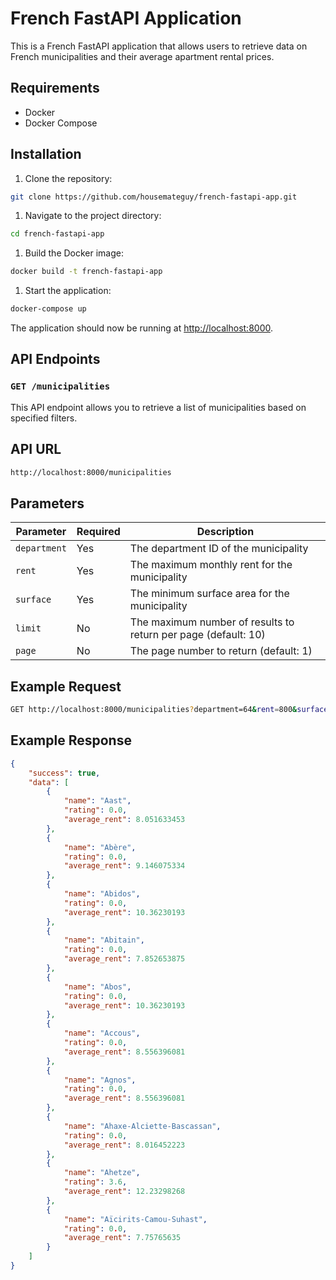 French FastAPI Application
==========================

This is a French FastAPI application that allows users to retrieve data on French municipalities and their average apartment rental prices.

Requirements
------------

-   Docker
-   Docker Compose

Installation
------------

1.  Clone the repository:


```bash
git clone https://github.com/housemateguy/french-fastapi-app.git
```

1.  Navigate to the project directory:


```bash
cd french-fastapi-app
```

1.  Build the Docker image:


```bash
docker build -t french-fastapi-app 
```

1.  Start the application:


```bash
docker-compose up
```

The application should now be running at [http://localhost:8000](http://localhost:8000/).

API Endpoints
-------------

### `GET /municipalities`

This API endpoint allows you to retrieve a list of municipalities based on specified filters.

API URL
-------

```bash
http://localhost:8000/municipalities
```

Parameters
----------

| Parameter | Required | Description |
| --- | --- | --- |
| `department` | Yes | The department ID of the municipality |
| `rent` | Yes | The maximum monthly rent for the municipality |
| `surface` | Yes | The minimum surface area for the municipality |
| `limit` | No | The maximum number of results to return per page (default: 10) |
| `page` | No | The page number to return (default: 1) |

Example Request
---------------

```bash
GET http://localhost:8000/municipalities?department=64&rent=800&surface=50&limit=10&page=1
```

Example Response
----------------

```json
{
    "success": true,
    "data": [
        {
            "name": "Aast",
            "rating": 0.0,
            "average_rent": 8.051633453
        },
        {
            "name": "Abère",
            "rating": 0.0,
            "average_rent": 9.146075334
        },
        {
            "name": "Abidos",
            "rating": 0.0,
            "average_rent": 10.36230193
        },
        {
            "name": "Abitain",
            "rating": 0.0,
            "average_rent": 7.852653875
        },
        {
            "name": "Abos",
            "rating": 0.0,
            "average_rent": 10.36230193
        },
        {
            "name": "Accous",
            "rating": 0.0,
            "average_rent": 8.556396081
        },
        {
            "name": "Agnos",
            "rating": 0.0,
            "average_rent": 8.556396081
        },
        {
            "name": "Ahaxe-Alciette-Bascassan",
            "rating": 0.0,
            "average_rent": 8.016452223
        },
        {
            "name": "Ahetze",
            "rating": 3.6,
            "average_rent": 12.23298268
        },
        {
            "name": "Aïcirits-Camou-Suhast",
            "rating": 0.0,
            "average_rent": 7.75765635
        }
    ]
}
```
